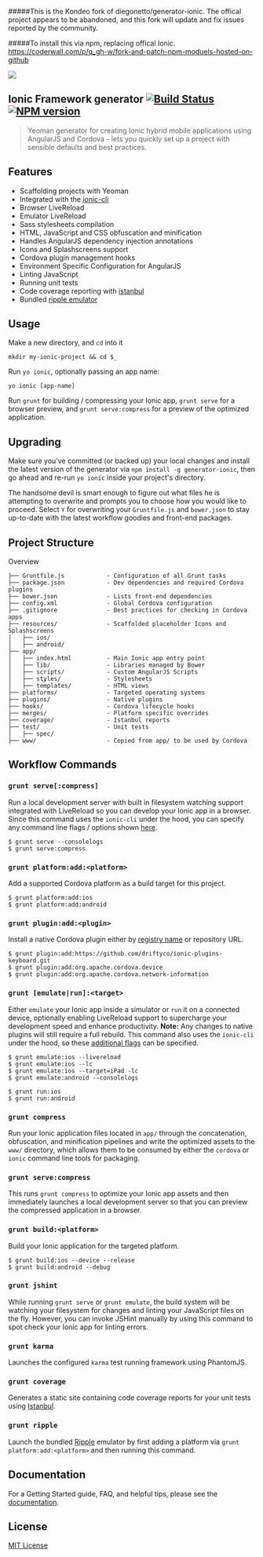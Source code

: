 #####This is the Kondeo fork of diegonetto/generator-ionic. The offical project appears to be abandoned, and this fork will update and fix issues reported by the community.

#####To install this via npm, replacing offical Ionic.
https://coderwall.com/p/q_gh-w/fork-and-patch-npm-moduels-hosted-on-github

![](http://i.imgur.com/BGrt2QK.png)

## Ionic Framework generator [![Build Status][travis-image]][travis-url] [![NPM version][npm-image]][npm-url]

> Yeoman generator for creating Ionic hybrid mobile applications using AngularJS and Cordova - lets you quickly set up a project with sensible defaults and best practices.

## Features

- Scaffolding projects with Yeoman
- Integrated with the [ionic-cli](https://github.com/driftyco/ionic-cli)
- Browser LiveReload
- Emulator LiveReload
- Sass stylesheets compilation
- HTML, JavaScript and CSS obfuscation and minification
- Handles AngularJS dependency injection annotations
- Icons and Splashscreens support
- Cordova plugin management hooks
- Environment Specific Configuration for AngularJS
- Linting JavaScript
- Running unit tests
- Code coverage reporting with [istanbul](https://github.com/gotwarlost/istanbul)
- Bundled [ripple emulator](http://ripple.incubator.apache.org/)

## Usage
<!--Install `generator-ionic`
```
npm install -g generator-ionic
```-->

Make a new directory, and `cd` into it
```
mkdir my-ionic-project && cd $_
```

Run `yo ionic`, optionally passing an app name:
```
yo ionic [app-name]
```

Run `grunt` for building / compressing your Ionic app, `grunt serve` for a browser preview, and `grunt serve:compress` for a preview of the optimized application.

## Upgrading
Make sure you've committed (or backed up) your local changes and install the latest version of the generator via `npm install -g generator-ionic`, then go ahead and re-run `yo ionic` inside your project's directory.

The handsome devil is smart enough to figure out what files he is attempting to overwrite and prompts you to choose how you would like to proceed. Select `Y` for overwriting your `Gruntfile.js` and `bower.json` to stay up-to-date with the latest workflow goodies and front-end packages.

## Project Structure

Overview

    ├── Gruntfile.js            - Configuration of all Grunt tasks
    ├── package.json            - Dev dependencies and required Cordova plugins
    ├── bower.json              - Lists front-end dependencies
    ├── config.xml              - Global Cordova configuration
    ├── .gitignore              - Best practices for checking in Cordova apps
    ├── resources/              - Scaffolded placeholder Icons and Splashscreens
    │   ├── ios/
    │   ├── android/
    ├── app/
    │   ├── index.html          - Main Ionic app entry point
    │   ├── lib/                - Libraries managed by Bower
    │   ├── scripts/            - Custom AngularJS Scripts
    │   ├── styles/             - Stylesheets
    │   ├── templates/          - HTML views
    ├── platforms/              - Targeted operating systems
    ├── plugins/                - Native plugins
    ├── hooks/                  - Cordova lifecycle hooks
    ├── merges/                 - Platform specific overrides
    ├── coverage/               - Istanbul reports
    ├── test/                   - Unit tests
    │   ├── spec/
    ├── www/                    - Copied from app/ to be used by Cordova

## Workflow Commands

### `grunt serve[:compress]`

Run a local development server with built in filesystem watching support integrated with LiveReload so you can develop your Ionic app in a browser. Since this command uses the `ionic-cli` under the hood, you can specify any command line flags / options shown [here](https://github.com/driftyco/ionic-cli#testing-in-a-browser).

    $ grunt serve --consolelogs
    $ grunt serve:compress

### `grunt platform:add:<platform>`

Add a supported Cordova platform as a build target for this project.

    $ grunt platform:add:ios
    $ grunt platform:add:android

### `grunt plugin:add:<plugin>`

Install a native Cordova plugin either by [registry name](http://plugins.cordova.io/) or repository URL.

    $ grunt plugin:add:https://github.com/driftyco/ionic-plugins-keyboard.git
    $ grunt plugin:add:org.apache.cordova.device
    $ grunt plugin:add:org.apache.cordova.network-information

### `grunt [emulate|run]:<target>`

Either `emulate` your Ionic app inside a simulator or `run` it on a connected device, optionally enabling LiveReload support to supercharge your development speed and enhance productivity. __Note:__ Any changes to native plugins will still require a full rebuild. This command also uses the `ionic-cli` under the hood, so these [additional flags](https://github.com/driftyco/ionic-cli/blob/master/README.md#live-reload-app-during-development-beta) can be specified.

    $ grunt emulate:ios --livereload
    $ grunt emulate:ios --lc
    $ grunt emulate:ios --target=iPad -lc
    $ grunt emulate:android --consolelogs

    $ grunt run:ios
    $ grunt run:android

### `grunt compress`

Run your Ionic application files located in `app/` through the concatenation, obfuscation, and minification pipelines and write the optimized assets to the `www/` directory, which allows them to be consumed by either the `cordova` or `ionic` command line tools for packaging.

### `grunt serve:compress`

This runs `grunt compress` to optimize your Ionic app assets and then immediately launches a local development server so that you can preview the compressed application in a browser.

### `grunt build:<platform>`

Build your Ionic application for the targeted platform.

    $ grunt build:ios --device --release
    $ grunt build:android --debug

### `grunt jshint`

While running `grunt serve` or `grunt emulate`, the build system will be watching your filesystem for changes and linting your JavaScript files on the fly. However, you can invoke JSHint manually by using this command to spot check your Ionic app for linting errors.

### `grunt karma`

Launches the configured `karma` test running framework using PhantomJS.

### `grunt coverage`

Generates a static site containing code coverage reports for your unit tests using [Istanbul](http://gotwarlost.github.io/istanbul/).

### `grunt ripple`

Launch the bundled [Ripple](http://ripple.incubator.apache.org/) emulator by first adding a platform via `grunt platform:add:<platform>` and then running this command.

## Documentation

For a Getting Started guide, FAQ, and helpful tips, please see the [documentation](docs/README.md).

## License

[MIT License](http://opensource.org/licenses/mit-license.php)

[travis-image]: http://img.shields.io/travis/diegonetto/generator-ionic.svg?style=flat
[travis-url]: https://travis-ci.org/diegonetto/generator-ionic
[npm-url]:  https://npmjs.org/package/generator-ionic
[npm-image]: http://img.shields.io/npm/v/generator-ionic.svg?style=flat

